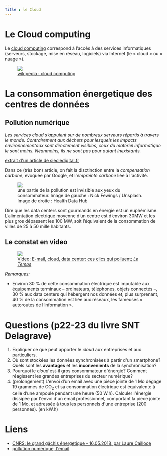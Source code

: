 ```yaml
---
Title : le Cloud
---
```


# Le Cloud computing
Le <a href="https://fr.wikipedia.org/wiki/Cloud_computing">cloud computing</a> correspond à l’accès à des services informatiques (serveurs, stockage, mise en réseau, logiciels) via Internet (le « cloud » ou « nuage »).

<figure>
 <img src="../images/Nuage33.png">
 <a href="https://fr.wikipedia.org/wiki/Cloud_computing"><figcaption>wikipedia : cloud computing</figcaption></a>
</figure>

# La consommation énergetique des centres de données
## Pollution numérique
*Les services cloud s’appuient sur de nombreux serveurs répartis à travers le monde. Contrairement aux déchets pour lesquels les impacts environnementaux sont directement visibles, ceux du matériel informatique le sont moins. Néanmoins, ils ne sont pas pour autant inexistants.* 



<a href="https://siecledigital.fr/2021/04/06/cloud-pollution/" target="blank">extrait d'un article de siecledigital.fr</a>

Dans ce (très bon) article, on fait la disctinction entre la *compensation carbone*, evoquée par Google, et l'*empreinte carbone* liée à l'activité.

<figure>
  <img src="../images/pollution-numerique.jpeg">
  <figcaption>une partie de la pollution est invisible aux yeux du consommateur. Image de gauche : Nick Fewings / Unsplash. Image de droite : Health Data Hub</figcaption>
</figure>

Dire que les data centers sont gourmands en énergie est un euphémisme. L’alimentation électrique moyenne d’un centre est d’environ 30MW et les plus gros dépassent les 100 MW, soit l’équivalent de la consommation de villes de 25 à 50 mille habitants.

## Le constat en video

<figure>
  <a href="https://youtu.be/JvwiMNcg9sw">
  <img src="../images/video_impact_num.png">
  <figcaption>Video: E-mail, cloud, data center: ces clics qui polluent; <i>Le Temps</i></figcaption></a>
</figure>

*Remarques:* 
* Environ 30 % de cette consommation électrique est imputable aux équipements terminaux – ordinateurs, téléphones, objets connectés –, 30 % aux data centers qui hébergent nos données et, plus surprenant, 40 % de la consommation est liée aux réseaux, les fameuses « autoroutes de l‘information ».

# Questions (p22-23 du livre SNT Delagrave)
1. Expliquer ce que peut apporter le *cloud* aux entreprises et aux particuliers.
2. Où sont stockées les données synchronisées à partir d'un smartphone? Quels sont les **avantages** et les **inconvenients** de la synchronisation?
3. Pourquoi le *cloud* est-il gros consommateur d'énergie? Comment réagissent les grandes entreprises du secteur numérique?
4. (prolongement) L’envoi d’un email avec une pièce jointe de 1 Mo dégage 19 grammes de CO<sub>2</sub> et sa consommation électrique est équivalente à celle d’une ampoule pendant une heure (50 W.h). Calculer l'énergie dissipée par l'envoi d'un email professionnel, comportant la piece jointe de 1 Mo, et adressée à tous les personnels d'une entreprise (200 personnes). (en kW.h)


# Liens
* [CNRS: le grand gâchis énergetique - 16.05.2018, par Laure Cailloce](https://lejournal.cnrs.fr/articles/numerique-le-grand-gachis-energetique)
* [pollution numerique, l'email](https://www.fournisseur-energie.com/internet-plus-gros-pollueur-de-planete/)


